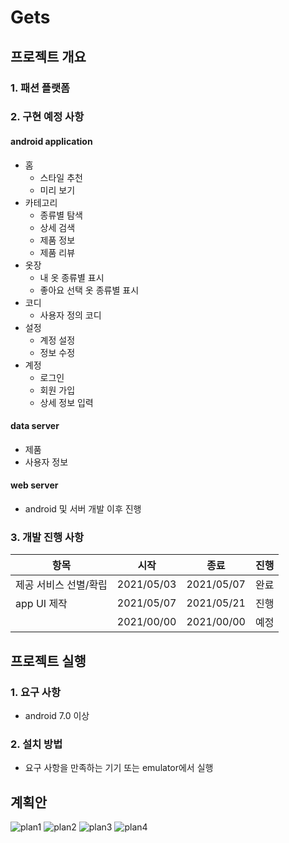# Gets
## 프로젝트 개요
### 1. 패션 플랫폼

### 2. 구현 예정 사항
#### android application
- 홈
    - 스타일 추천
    - 미리 보기
- 카테고리
    - 종류별 탐색
    - 상세 검색
    - 제품 정보
    - 제품 리뷰
- 옷장
    - 내 옷 종류별 표시
    - 좋아요 선택 옷 종류별 표시
- 코디
    - 사용자 정의 코디
- 설정
    - 계정 설정
    - 정보 수정
- 계정
    - 로그인
    - 회원 가입
    - 상세 정보 입력

#### data server
- 제품
- 사용자 정보

#### web server
- android 및 서버 개발 이후 진행

### 3. 개발 진행 사항
|항목                       |시작      |종료      |진행 |
|--------------------------|----------|----------|-----|
|제공 서비스 선별/확립        |2021/05/03|2021/05/07|완료|
|app UI 제작                 |2021/05/07|2021/05/21|진행|
|                           |2021/00/00|2021/00/00|예정|

## 프로젝트 실행
### 1. 요구 사항
- android 7.0 이상
### 2. 설치 방법
- 요구 사항을 만족하는 기기 또는 emulator에서 실행
## 계획안
![plan1](./data/plan/1.png)
![plan2](./data/plan/2.png)
![plan3](./data/plan/3.png)
![plan4](./data/plan/4.png)